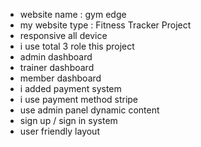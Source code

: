 - website name : gym edge
 - my website type : Fitness Tracker Project
 - responsive all device 
 - i use total 3 role this project 
 - admin dashboard
 - trainer dashboard
 - member dashboard
 - i added payment system 
 - i use payment method stripe
 -  use admin panel dynamic content
 - sign up / sign in system 
 - user friendly layout